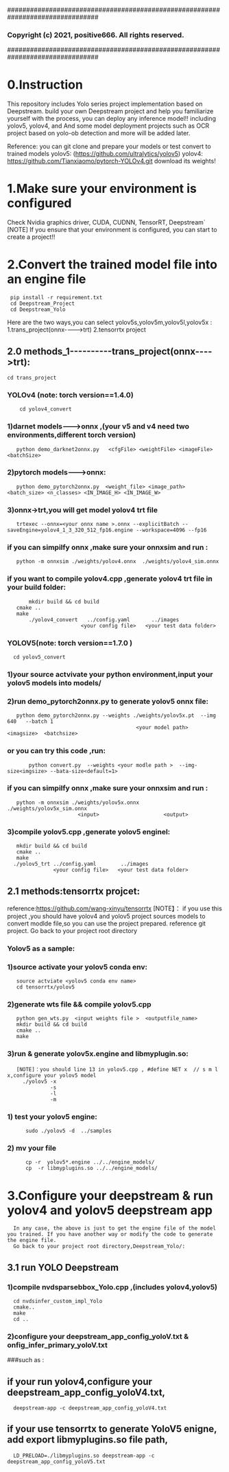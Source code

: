 ################################################################################
### Copyright (c) 2021, positive666.  All rights reserved.
################################################################################
# 0.Instruction
This repository includes Yolo series project implementation based on Deepstream.
build your own Deepstream project and help you familiarize yourself with the process, you can deploy any inference model!!
including yolov5, yolov4, and And some model deployment projects such as OCR project based on yolo-ob detection and more  will be added later.

Reference:
you can git clone and prepare your models or test convert to trained models
yolov5: (https://github.com/ultralytics/yolov5)
yolov4: https://github.com/Tianxiaomo/pytorch-YOLOv4.git
download its weights!
# 1.Make sure your environment is configured
Check Nvidia graphics driver, CUDA, CUDNN, TensorRT, Deepstream`
[NOTE] If you ensure that your environment is configured, you can start to create a project!!
# 2.Convert the trained model file into an engine file
     pip install -r requirement.txt
     cd Deepstream_Project
     cd Deepstream_Yolo
   Here are the two ways,you can select yolov5s,yolov5m,yolov5l,yolov5x :
        1.trans_project(onnx---->trt)
        2.tensorrtx project
	
   ## 2.0 methods_1----------trans_project(onnx---->trt):
	cd trans_project
   ### YOLOv4 (note: torch version==1.4.0)
        cd yolov4_convert
   ### 1)darnet models--->onnx ,(your v5 and v4 need two environments,different torch version)
       python demo_darknet2onnx.py   <cfgFile> <weightFile> <imageFile> <batchSize>

   ### 2)pytorch models--->onnx:
       python demo_pytorch2onnx.py  <weight_file> <image_path> <batch_size> <n_classes> <IN_IMAGE_H> <IN_IMAGE_W>
   
   ### 3)onnx->trt,you will get model yolov4 trt file
       trtexec --onnx=<your onnx name >.onnx --explicitBatch --saveEngine=yolov4_1_3_320_512_fp16.engine --workspace=4096 --fp16

   ### if you can simpilfy onnx ,make sure your onnxsim and run :	   
       python -m onnxsim ./weights/yolov4.onnx  ./weights/yolov4_sim.onnx
 
   ### if you want to compile yolov4.cpp ,generate yolov4 trt file in your build folder:
           mkdir build && cd build
	   cmake ..
	   make 
           ./yolov4_convert   ../config.yaml       ../images
                            <your config file>   <your test data folder>

   ### YOLOV5(note: torch version==1.7.0 )
	  cd yolov5_convert	   
   ### 1)your source actvivate your python environment,input your yolov5 models into models/
   ### 2)run demo_pytorch2onnx.py to generate yolov5 onnx file:             
	   python demo_pytorch2onnx.py --weights ./weights/yolov5x.pt  --img 640   --batch 1       
	                                          <your model path>   <imagsize>  <batchsize>
   ###   or you can try this code ,run:
           python convert.py  --weights <your modle path >  --img-size<imgsize> --bata-size<default=1>
 	   
   ###   if you can simpilfy onnx ,make sure your onnxsim and run :   
	   python -m onnxsim ./weights/yolov5x.onnx  ./weights/yolov5x_sim.onnx
	                       <input>                     <output>

   ### 3)compile yolov5.cpp ,generate yolov5 enginel:
	   mkdir build && cd build
	   cmake ..
	   make 
	  ./yolov5_trt ../config.yaml        ../images
	               <your config file>   <your test data folder>	   	   
   ## 2.1 methods:tensorrtx projcet: 
  reference:https://github.com/wang-xinyu/tensorrtx
  [NOTE】： if you use this project ,you should have yolov4 and yolov5 project sources models to convert modlde file,so you can use the project  prepared.
 reference git project. Go back to your project root directory
  ### Yolov5 as a sample:
  ### 1)source activate your yolov5 conda env:
       source actviate <yolov5 conda env name>
       cd tensorrtx/yolov5
  ### 2)generate wts file && compile yolov5.cpp
       python gen_wts.py  <input weights file >  <outputfile_name>                            
       mkdir build && cd build
       cmake ..
       make 
  ### 3)run & generate yolov5x.engine and libmyplugin.so:
       [NOTE]：you should line 13 in yolov5.cpp , #define NET x  // s m l x,configure your yolov5 model 
         ./yolov5 -x 
                  -s
                  -l
                  -m
  ### 1) test your yolov5 engine:
          sudo ./yolov5 -d  ../samples
  ### 2) mv your file 
          cp -r  yolov5*.engine ../../engine_models/
          cp  -r libmyplugins.so ../../engine_models/
# 3.Configure your deepstream & run yolov4 and yolov5 deepstream app
      In any case, the above is just to get the engine file of the model you trained. If you have another way or modify the code to generate the engine file.
      Go back to your project root directory,Deepstream_Yolo/:
## 3.1  run YOLO Deepstream
  ### 1)compile nvdsparsebbox_Yolo.cpp ,(includes yolov4,yolov5) 
      cd nvdsinfer_custom_impl_Yolo
      cmake..
      make  
      cd ..
  ### 2)configure your deepstream_app_config_yoloV<your object >.txt & onfig_infer_primary_yoloV<your object>.txt    
  ###such as :
  ## if your run yolov4,configure your deepstream_app_config_yoloV4.txt,  
      deepstream-app -c deepstream_app_config_yoloV4.txt 
     
  ## if your use tensorrtx to generate YoloV5 enigne, add export libmyplugins.so file path,
      LD_PRELOAD=./libmyplugins.so deepstream-app -c deepstream_app_config_yoloV5.txt
